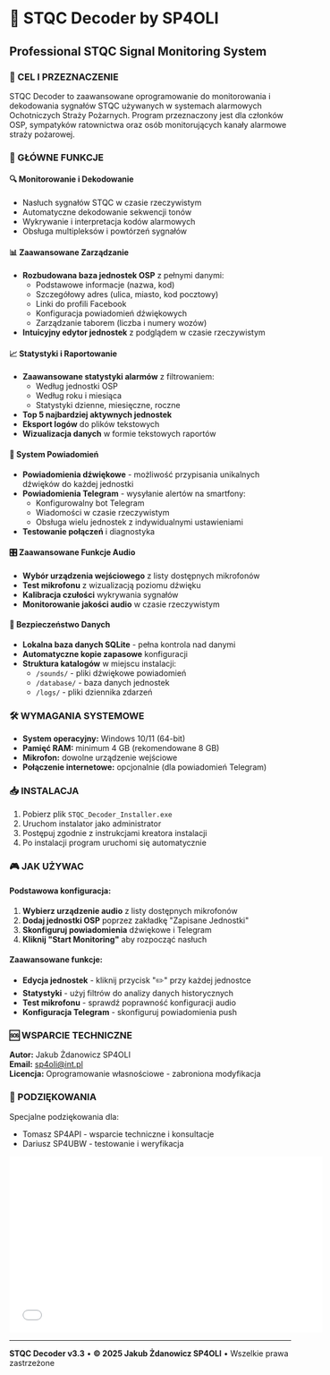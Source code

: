 # 🚒 STQC Decoder by SP4OLI

## Professional STQC Signal Monitoring System

### 🎯 CEL I PRZEZNACZENIE

STQC Decoder to zaawansowane oprogramowanie do monitorowania i dekodowania sygnałów STQC używanych w systemach alarmowych Ochotniczych Straży Pożarnych. Program przeznaczony jest dla członków OSP, sympatyków ratownictwa oraz osób monitorujących kanały alarmowe straży pożarowej.

### 🚀 GŁÓWNE FUNKCJE

#### 🔍 **Monitorowanie i Dekodowanie**
- Nasłuch sygnałów STQC w czasie rzeczywistym
- Automatyczne dekodowanie sekwencji tonów
- Wykrywanie i interpretacja kodów alarmowych
- Obsługa multipleksów i powtórzeń sygnałów

#### 📊 **Zaawansowane Zarządzanie**
- **Rozbudowana baza jednostek OSP** z pełnymi danymi:
  - Podstawowe informacje (nazwa, kod)
  - Szczegółowy adres (ulica, miasto, kod pocztowy)
  - Linki do profili Facebook
  - Konfiguracja powiadomień dźwiękowych
  - Zarządzanie taborem (liczba i numery wozów)
- **Intuicyjny edytor jednostek** z podglądem w czasie rzeczywistym

#### 📈 **Statystyki i Raportowanie**
- **Zaawansowane statystyki alarmów** z filtrowaniem:
  - Według jednostki OSP
  - Według roku i miesiąca
  - Statystyki dzienne, miesięczne, roczne
- **Top 5 najbardziej aktywnych jednostek**
- **Eksport logów** do plików tekstowych
- **Wizualizacja danych** w formie tekstowych raportów

#### 🔔 **System Powiadomień**
- **Powiadomienia dźwiękowe** - możliwość przypisania unikalnych dźwięków do każdej jednostki
- **Powiadomienia Telegram** - wysyłanie alertów na smartfony:
  - Konfigurowalny bot Telegram
  - Wiadomości w czasie rzeczywistym
  - Obsługa wielu jednostek z indywidualnymi ustawieniami
- **Testowanie połączeń** i diagnostyka

#### 🎛️ **Zaawansowane Funkcje Audio**
- **Wybór urządzenia wejściowego** z listy dostępnych mikrofonów
- **Test mikrofonu** z wizualizacją poziomu dźwięku
- **Kalibracja czułości** wykrywania sygnałów
- **Monitorowanie jakości audio** w czasie rzeczywistym

#### 💾 **Bezpieczeństwo Danych**
- **Lokalna baza danych SQLite** - pełna kontrola nad danymi
- **Automatyczne kopie zapasowe** konfiguracji
- **Struktura katalogów** w miejscu instalacji:
  - `/sounds/` - pliki dźwiękowe powiadomień
  - `/database/` - baza danych jednostek
  - `/logs/` - pliki dziennika zdarzeń

### 🛠️ WYMAGANIA SYSTEMOWE

- **System operacyjny:** Windows 10/11 (64-bit)
- **Pamięć RAM:** minimum 4 GB (rekomendowane 8 GB)
- **Mikrofon:** dowolne urządzenie wejściowe
- **Połączenie internetowe:** opcjonalnie (dla powiadomień Telegram)

### 📥 INSTALACJA

1. Pobierz plik `STQC_Decoder_Installer.exe`
2. Uruchom instalator jako administrator
3. Postępuj zgodnie z instrukcjami kreatora instalacji
4. Po instalacji program uruchomi się automatycznie

### 🎮 JAK UŻYWAC

#### Podstawowa konfiguracja:
1. **Wybierz urządzenie audio** z listy dostępnych mikrofonów
2. **Dodaj jednostki OSP** poprzez zakładkę "Zapisane Jednostki"
3. **Skonfiguruj powiadomienia** dźwiękowe i Telegram
4. **Kliknij "Start Monitoring"** aby rozpocząć nasłuch

#### Zaawansowane funkcje:
- **Edycja jednostek** - kliknij przycisk "✏️" przy każdej jednostce
- **Statystyki** - użyj filtrów do analizy danych historycznych
- **Test mikrofonu** - sprawdź poprawność konfiguracji audio
- **Konfiguracja Telegram** - skonfiguruj powiadomienia push

### 🆘 WSPARCIE TECHNICZNE

**Autor:** Jakub Żdanowicz SP4OLI  
**Email:** sp4oli@int.pl  
**Licencja:** Oprogramowanie własnościowe - zabroniona modyfikacja

### 🙏 PODZIĘKOWANIA

Specjalne podziękowania dla:
- Tomasz SP4API - wsparcie techniczne i konsultacje
- Dariusz SP4UBW - testowanie i weryfikacja

<iframe width="560" height="315" 
src="[https://www.youtube.com/embed/dQw4w9WgXcQ](https://www.youtube.com/watch?v=yE73B5Ffcg8)" 
title="YouTube video player" 
frameborder="0" 
allow="accelerometer; autoplay; clipboard-write; encrypted-media; gyroscope; picture-in-picture" 
allowfullscreen>
</iframe>
  

---

**STQC Decoder v3.3** • **© 2025 Jakub Żdanowicz SP4OLI** • Wszelkie prawa zastrzeżone

